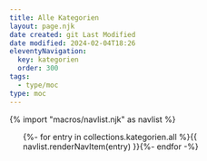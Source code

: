 ```yaml
---
title: Alle Kategorien
layout: page.njk
date created: git Last Modified
date modified: 2024-02-04T18:26
eleventyNavigation:
  key: kategorien
  order: 300
tags:
  - type/moc
type: moc
---
```


{% import "macros/navlist.njk" as navlist %}
<ul>
  {%- for entry in collections.kategorien.all %}{{ navlist.renderNavItem(entry) }}{%- endfor -%}
</ul>
